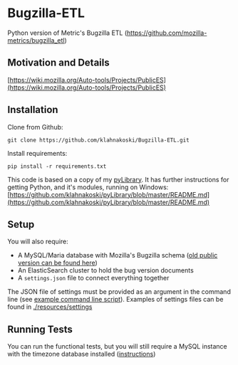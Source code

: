 Bugzilla-ETL
============

Python version of Metric's Bugzilla ETL (https://github.com/mozilla-metrics/bugzilla_etl)

Motivation and Details
----------------------

[https://wiki.mozilla.org/Auto-tools/Projects/PublicES](https://wiki.mozilla.org/Auto-tools/Projects/PublicES)

Installation
------------

Clone from Github:

    git clone https://github.com/klahnakoski/Bugzilla-ETL.git

Install requirements:

    pip install -r requirements.txt

This code is based on a copy of my [pyLibrary](https://github.com/klahnakoski/pyLibrary).  It has further instructions for getting Python, and it's modules, running on Windows:
[https://github.com/klahnakoski/pyLibrary/blob/master/README.md](https://github.com/klahnakoski/pyLibrary/blob/master/README.md)


Setup
-----

You will also require:

  * A MySQL/Maria database with Mozilla's Bugzilla schema ([old public version can be found here](http://people.mozilla.com/~mhoye/bugzilla/))
  * An ElasticSearch cluster to hold the bug version documents
  * A ```settings.json``` file to connect everything together


The JSON file of settings must be provided as an
argument in the command line (see [example command line script](resources/scripts/bz_etl.bat)). Examples of settings files can be found in [./resources/settings](resources/settings)

Running Tests
-------------

You can run the functional tests, but you will still require a MySQL instance
with the timezone database installed ([instructions](./tests/resources/mySQL/README.md))

